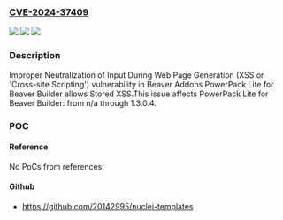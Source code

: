 ### [CVE-2024-37409](https://cve.mitre.org/cgi-bin/cvename.cgi?name=CVE-2024-37409)
![](https://img.shields.io/static/v1?label=Product&message=PowerPack%20Lite%20for%20Beaver%20Builder&color=blue)
![](https://img.shields.io/static/v1?label=Version&message=n%2Fa&color=blue)
![](https://img.shields.io/static/v1?label=Vulnerability&message=CWE-79%20Improper%20Neutralization%20of%20Input%20During%20Web%20Page%20Generation%20(XSS%20or%20'Cross-site%20Scripting')&color=brighgreen)

### Description

Improper Neutralization of Input During Web Page Generation (XSS or 'Cross-site Scripting') vulnerability in Beaver Addons PowerPack Lite for Beaver Builder allows Stored XSS.This issue affects PowerPack Lite for Beaver Builder: from n/a through 1.3.0.4.

### POC

#### Reference
No PoCs from references.

#### Github
- https://github.com/20142995/nuclei-templates

